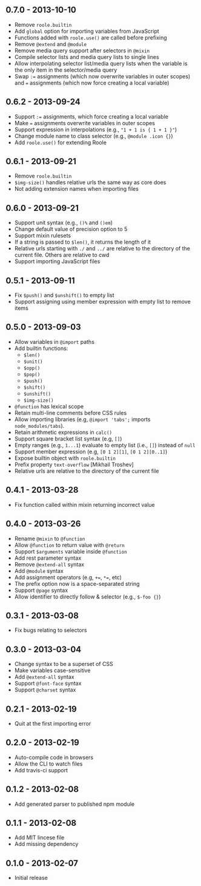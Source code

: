 ## 0.7.0 - 2013-10-10

- Remove `roole.builtin`
- Add `global` option for importing variables from JavaScript
- Functions added with `roole.use()` are called before prefixing
- Remove `@extend` and `@module`
- Remove media query support after selectors in `@mixin`
- Compile selector lists and media query lists to single lines
- Allow interpolating selector list/media query lists when the variable is the only item in the selector/media query
- Swap `:=` assignments (which now overwrite variables in outer scopes) and `=` assignments (which now force creating a local variable)

## 0.6.2 - 2013-09-24

- Support `:=` assignments, which force creating a local variable
- Make `=` assignments overwrite variables in outer scopes
- Support expression in interpolations (e.g., `"1 + 1 is { 1 + 1 }"`)
- Change module name to class selector (e.g., `@module .icon {}`)
- Add `roole.use()` for extending Roole

## 0.6.1 - 2013-09-21

- Remove `roole.builtin`
- `$img-size()` handles relative urls the same way as core does
- Not adding extension names when importing files

## 0.6.0 - 2013-09-21

- Support unit syntax (e.g., `()%` and `()em`)
- Change default value of precision option to 5
- Support mixin rulesets
- If a string is passed to `$len()`, it returns the length of it
- Relative urls starting with `./` and `../` are relative to the directory of the current file. Others are relative to cwd
- Support importing JavaScript files

## 0.5.1 - 2013-09-11

- Fix `$push()` and `$unshift()` to empty list
- Support assigning using member expression with empty list to remove items

## 0.5.0 - 2013-09-03

- Allow variables in `@import` paths
- Add builtin functions:
	- `$len()`
	- `$unit()`
	- `$opp()`
	- `$pop()`
	- `$push()`
	- `$shift()`
	- `$unshift()`
	- `$img-size()`
- `@function` has lexical scope
- Retain multi-line comments before CSS rules
- Allow importing libraries (e.g, `@import 'tabs';` imports `node_modules/tabs`).
- Retain arithmetic expressions in `calc()`
- Support square bracket list syntax (e.g, `[]`)
- Empty ranges (e.g., `1...1`) evaluate to empty list (i.e., `[]`) instead of `null`
- Support member expression (e.g, `[0 1 2][1]`, `[0 1 2][0..1]`)
- Expose builtin object with `roole.builtin`
- Prefix property `text-overflow` [Mikhail Troshev]
- Relative urls are relative to the directory of the current file

## 0.4.1 - 2013-03-28

- Fix function called within mixin returning incorrect value

## 0.4.0 - 2013-03-26

- Rename `@mixin` to `@function`
- Allow `@function` to return value with `@return`
- Support `$arguments` variable inside `@function`
- Add rest parameter syntax
- Remove `@extend-all` syntax
- Add `@module` syntax
- Add assignment operators (e.g, `+=`, `*=`, etc)
- The prefix option now is a space-separated string
- Support `@page` syntax
- Allow identifier to directly follow & selector (e.g., `$-foo {}`)

## 0.3.1 - 2013-03-08

- Fix bugs relating to selectors

## 0.3.0 - 2013-03-04

- Change syntax to be a superset of CSS
- Make variables case-sensitive
- Add `@extend-all` syntax
- Support `@font-face` syntax
- Support `@charset` syntax

## 0.2.1 - 2013-02-19

- Quit at the first importing error

## 0.2.0 - 2013-02-19

- Auto-compile code in browsers
- Allow the CLI to watch files
- Add travis-ci support

## 0.1.2 - 2013-02-08

- Add generated parser to published npm module

## 0.1.1 - 2013-02-08

- Add MIT lincese file
- Add missing dependency

## 0.1.0 - 2013-02-07

- Initial release